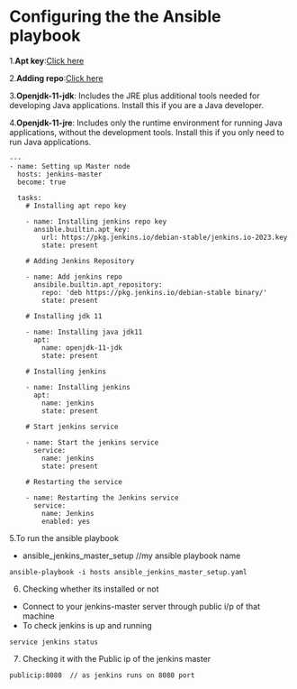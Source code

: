 # Configuring the the Ansible playbook


1.**Apt key**:[Click here](https://docs.ansible.com/ansible/latest/collections/ansible/builtin/apt_key_module.html)

2.**Adding repo**:[Click here](https://docs.ansible.com/ansible/latest/collections/ansible/builtin/apt_repository_module.html)

3.**Openjdk-11-jdk**: Includes the JRE plus additional tools needed for developing Java applications. Install this if you are a Java developer.

4.**Openjdk-11-jre**: Includes only the runtime environment for running Java applications, without the development tools. Install this if you only need to run Java applications.





```
---
- name: Setting up Master node
  hosts: jenkins-master
  become: true

  tasks:
    # Installing apt repo key

    - name: Installing jenkins repo key  
      ansible.builtin.apt_key:
        url: https://pkg.jenkins.io/debian-stable/jenkins.io-2023.key
        state: present

    # Adding Jenkins Repository

    - name: Add jenkins repo
      ansibile.builtin.apt_repository:
        repo: 'deb https://pkg.jenkins.io/debian-stable binary/'
        state: present

    # Installing jdk 11

    - name: Installing java jdk11
      apt:
        name: openjdk-11-jdk
        state: present

    # Installing jenkins

    - name: Installing jenkins
      apt:
        name: jenkins
        state: present

    # Start jenkins service

    - name: Start the jenkins service
      service:
        name: jenkins
        state: present
    
    # Restarting the service 

    - name: Restarting the Jenkins service
      service:
        name: Jenkins
        enabled: yes
```

5.To run the ansible playbook

- ansible_jenkins_master_setup          //my ansible playbook name

```
ansible-playbook -i hosts ansible_jenkins_master_setup.yaml
```

6. Checking whether its installed or not

- Connect to your jenkins-master server through public i/p of that machine
- To check jenkins is up and running

```
service jenkins status
```

7. Checking it with the Public ip of the jenkins master

```
publicip:8080  // as jenkins runs on 8080 port
```
